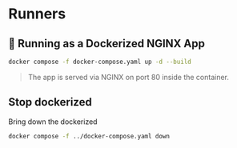 # Runners

## 🐳 Running as a Dockerized NGINX App

```bash
docker compose -f docker-compose.yaml up -d --build
```

> The app is served via NGINX on port 80 inside the container.

## Stop dockerized

Bring down the dockerized

```bash
docker compose -f ../docker-compose.yaml down
```

